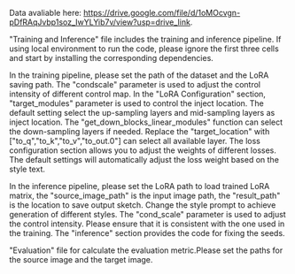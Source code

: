 Data avaliable here: https://drive.google.com/file/d/1oMOcvgn-pDfRAqJvbp1soz_IwYLYib7v/view?usp=drive_link. 

"Training and Inference" file includes the training and inference pipeline. 
If using local environment to run the code, please ignore the first three cells and start by installing the corresponding dependencies.

In the training pipeline, please set the path of the dataset and the LoRA saving path. The "condscale" parameter is used to adjust the control intensity of different control map. 
In the "LoRA Configuration" section, "target_modules" parameter is used to control the inject location. The default setting select the up-sampling layers and mid-sampling layers as inject location. 
The "get_down_blocks_linear_modules" function can select the down-sampling layers if needed. Replace the "target_location" with ["to_q","to_k","to_v","to_out.0"] can select all available layer. 
The loss configuration section allows you to adjust the weights of different losses. The default settings will automatically adjust the loss weight based on the style text.

In the inference pipeline, please set the LoRA path to load trained LoRA matrix, the "source_image_path" is the input image path,  the "result_path" is the location to save output sketch. 
Change the style prompt to achieve generation of different styles. The "cond_scale" parameter is used to adjust the control intensity. Please ensure that it is consistent with the one used in the training.
The "inference" section provides the code for fixing the seeds.

"Evaluation" file for calculate the evaluation metric.Please set the paths for the source image and the target image.
